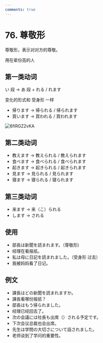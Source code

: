 ```yaml
---
comments: true
---
```


# 76. 尊敬形

尊敬形，表示对对方的尊敬。

用在辈份高的人

## 第一类动词

い 段 -> あ 段 + れる / れます

变化的形式和 受身形 一样

- 帰ります -> 帰られる / 帰られます
- 買います -> 買われる / 買われます

![6fiRGZ2vKA](https://pic.einverne.info/images/6fiRGZ2vKA.png)

## 第二类动词

- 教えます -> 教えられる / 教えられます
- 食べます -> 食べられる / 食べられます
- 起きます -> 起きられる / 起きられます
- 見ます -> 見られる / 見られます
- 寝ます -> 寝られる / 寝られます

## 第三类动词

- 来ます -> 来（こ）られる
- します -> される

## 使用

- 部長は新聞を読まれます。（尊敬形)
- 经理在看报纸。
- 私は母に日記を読まれました。（受身形 过去）
- 我被妈妈看了日记。

## 例文

- 課長はどの新聞を読まれますか。
- 課長看哪份报纸？
- 部長はもう帰られました。
- 经理已经回去了。
- 次の会議には社長も出席（）される予定です。
- 下次会议总裁也会出席。
- 先生は学問の大切さについて話されました。
- 老师谈到了学问的重要性。
